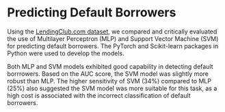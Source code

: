 # Predicting Default Borrowers

Using the [LendingClub.com dataset](https://www.kaggle.com/itssuru/loan-data), we compared and critically evaluated the use of Multilayer Perceptron (MLP) and Support Vector Machine (SVM) for predicting default borrowers. The PyTorch and Scikit-learn packages in Python were used to develop the models.

Both MLP and SVM models exhibited good capability in detecting default borrrowers. Based on the AUC score, the SVM model was slightly more robust than MLP. The higher sensitivity of SVM (34%) compared to MLP (25%) also suggested the SVM model was more suitable for this task, as a high cost is associated with the incorrect classification of default borrowers.
